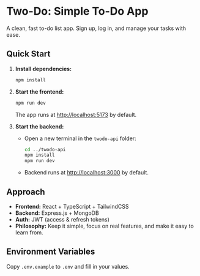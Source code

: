 # Two-Do: Simple To-Do App

A clean, fast to-do list app. Sign up, log in, and manage your tasks with ease.

## Quick Start

1. **Install dependencies:**
   ```bash
   npm install
   ```
2. **Start the frontend:**
   ```bash
   npm run dev
   ```
   The app runs at [http://localhost:5173](http://localhost:5173) by default.

3. **Start the backend:**
   - Open a new terminal in the `twodo-api` folder:
     ```bash
     cd ../twodo-api
     npm install
     npm run dev
     ```
   - Backend runs at [http://localhost:3000](http://localhost:3000) by default.

## Approach
- **Frontend:** React + TypeScript + TailwindCSS
- **Backend:** Express.js + MongoDB
- **Auth:** JWT (access & refresh tokens)
- **Philosophy:** Keep it simple, focus on real features, and make it easy to learn from.

## Environment Variables
Copy `.env.example` to `.env` and fill in your values.


